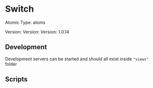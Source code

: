 # Switch

Atomic Type: atoms

Version: Version: Version: 1.0.14





## Development

Development servers can be started and should all exist inside `"views"` folder

## Scripts

